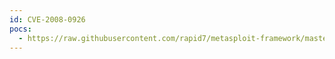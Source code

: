```yaml
---
id: CVE-2008-0926
pocs:
  - https://raw.githubusercontent.com/rapid7/metasploit-framework/master/modules/auxiliary/admin/edirectory/edirectory_edirutil.rb
---
```

